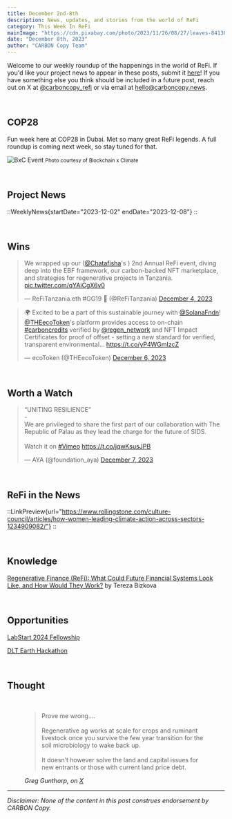 ```yaml
---
title: December 2nd-8th
description: News, updates, and stories from the world of ReFi
category: This Week In ReFi
mainImage: "https://cdn.pixabay.com/photo/2023/11/26/08/27/leaves-8413064_1280.jpg"
date: "December 8th, 2023"
author: "CARBON Copy Team"
---
```


Welcome to our weekly roundup of the happenings in the world of ReFi. If you'd like your project news to appear in these posts, submit it [here](https://baserow.io/form/Bvg1VhbZvYjYDyylflMoYvqPA7Gogg1GDeTjzO8ku-o)! If you have something else you think should be included in a future post, reach out on X at [@carboncopy_refi](https://x.com/carboncopy_refi) or via email at hello@carboncopy.news.

<br>

## COP28

Fun week here at COP28 in Dubai. Met so many great ReFi legends. A full roundup is coming next week, so stay tuned for that.

![BxC Event](https://pbs.twimg.com/media/GA1EeQnXAAA5MFX?format=jpg&name=large)
<small>Photo courtesy of Blockchain x Climate</small>

<br>

## Project News

::WeeklyNews{startDate="2023-12-02" endDate="2023-12-08"}
::

<br>

## Wins

<blockquote class="twitter-tweet"><p lang="en" dir="ltr">We wrapped up our (<a href="https://twitter.com/Chatafisha?ref_src=twsrc%5Etfw">@Chatafisha</a>&#39;s ) 2nd Annual ReFi event, diving deep into the EBF framework, our carbon-backed NFT marketplace, and strategies for regenerative projects in Tanzania. <a href="https://t.co/qYAiCgX6v0">pic.twitter.com/qYAiCgX6v0</a></p>&mdash; ReFiTanzania.eth #GG19 🌱 (@ReFiTanzania) <a href="https://twitter.com/ReFiTanzania/status/1731617463542915283?ref_src=twsrc%5Etfw">December 4, 2023</a></blockquote>

<blockquote class="twitter-tweet"><p lang="en" dir="ltr">🌍 Excited to be a part of this sustainable journey with <a href="https://twitter.com/SolanaFndn?ref_src=twsrc%5Etfw">@SolanaFndn</a>! <a href="https://twitter.com/THEecoToken?ref_src=twsrc%5Etfw">@THEecoToken</a>&#39;s platform provides access to on-chain <a href="https://twitter.com/hashtag/carboncredits?src=hash&amp;ref_src=twsrc%5Etfw">#carboncredits</a> verified by <a href="https://twitter.com/regen_network?ref_src=twsrc%5Etfw">@regen_network</a> and NFT Impact Certificates for proof of offset - setting a new standard for verified, transparent environmental… <a href="https://t.co/yP4WGmIzcZ">https://t.co/yP4WGmIzcZ</a></p>&mdash; ecoToken (@THEecoToken) <a href="https://twitter.com/THEecoToken/status/1732420341614723447?ref_src=twsrc%5Etfw">December 6, 2023</a></blockquote>



<br>

## Worth a Watch

<blockquote class="twitter-tweet" data-media-max-width="560"><p lang="en" dir="ltr">“UNITING RESILIENCE”<br>-<br>We are privileged to share the first part of our collaboration with The Republic of Palau as they lead the charge for the future of SIDS. <br><br>Watch it on <a href="https://twitter.com/hashtag/Vimeo?src=hash&amp;ref_src=twsrc%5Etfw">#Vimeo</a> <a href="https://t.co/jqwKsusJPB">https://t.co/jqwKsusJPB</a></p>&mdash; AYA (@foundation_aya) <a href="https://twitter.com/foundation_aya/status/1732775150637265062?ref_src=twsrc%5Etfw">December 7, 2023</a></blockquote>

<br>

## ReFi in the News

::LinkPreview{url="https://www.rollingstone.com/culture-council/articles/how-women-leading-climate-action-across-sectors-1234909082/"}
::

<br>

## Knowledge

<i class="bi bi-globe"></i> <a href="https://hackernoon.com/regenerative-finance-refi-what-could-future-financial-systems-look-like-and-how-would-they-work" target="_blank">Regenerative Finance (ReFi): What Could Future Financial Systems Look Like, and How Would They Work?</a> by Tereza Bizkova

<br>

## Opportunities

<i class="bi bi-globe"></i> <a href="https://www.labstart.xyz/apply" target="_blank">LabStart 2024 Fellowship</a>

<i class="bi bi-globe"></i> <a href="https://www.dltearth.com/news/dlt-earth-announces-hackathon-for-developing-digital-climate-methodologies" target="_blank">DLT Earth Hackathon</a>

<br>

## Thought

<br>

<figure class="text-center mb-5">
  <blockquote class="blockquote">
    <span>Prove me wrong….<br><br>Regenerative ag works at scale for crops and ruminant livestock once you survive the few year transition for the soil microbiology to wake back up.<br><br>It doesn’t however solve the land and capital issues for new entrants or those with current land price debt.</span>
  </blockquote>
  <figcaption class="blockquote-footer">
    <cite title="Greg Gunthorp">Greg Gunthorp, on <a href="https://x.com/GGunthorp/status/1732800850496483517?s=20" target="_blank">X</a></cite>
  </figcaption>
</figure>

***

*Disclaimer: None of the content in this post construes endorsement by CARBON Copy.*  
